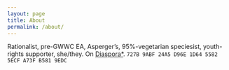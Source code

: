 ```yaml
---
layout: page
title: About
permalink: /about/
---
```


Rationalist, pre-GWWC EA, Asperger&rsquo;s, 95%-vegetarian speciesist, youth-rights supporter, she/they. On [Diaspora*](https://diaspora.bohramt.de/people/157bffd01aa701339164486000be38b1). `727B 9ABF 24A5 D96E 1D64 5582 5ECF A73F B581 9EDC`